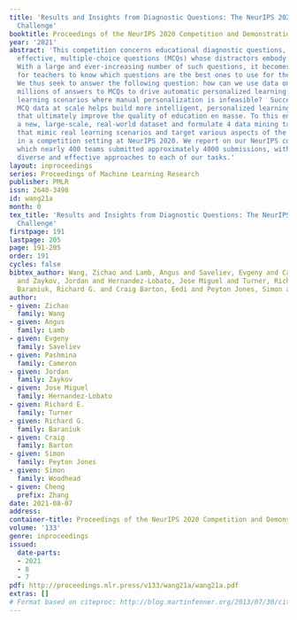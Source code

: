 ```yaml
---
title: 'Results and Insights from Diagnostic Questions: The NeurIPS 2020 Education
  Challenge'
booktitle: Proceedings of the NeurIPS 2020 Competition and Demonstration Track
year: '2021'
abstract: 'This competition concerns educational diagnostic questions, which are pedagogically
  effective, multiple-choice questions (MCQs) whose distractors embody misconceptions.
  With a large and ever-increasing number of such questions, it becomes overwhelming
  for teachers to know which questions are the best ones to use for their students.
  We thus seek to answer the following question: how can we use data on hundreds of
  millions of answers to MCQs to drive automatic personalized learning in large-scale
  learning scenarios where manual personalization is infeasible?  Success in using
  MCQ data at scale helps build more intelligent, personalized learning platforms
  that ultimately improve the quality of education en masse. To this end, we introduce
  a new, large-scale, real-world dataset and formulate 4 data mining tasks on MCQs
  that mimic real learning scenarios and target various aspects of the above question
  in a competition setting at NeurIPS 2020. We report on our NeurIPS competition in
  which nearly 400 teams submitted approximately 4000 submissions, with encouragingly
  diverse and effective approaches to each of our tasks.'
layout: inproceedings
series: Proceedings of Machine Learning Research
publisher: PMLR
issn: 2640-3498
id: wang21a
month: 0
tex_title: 'Results and Insights from Diagnostic Questions: The NeurIPS 2020 Education
  Challenge'
firstpage: 191
lastpage: 205
page: 191-205
order: 191
cycles: false
bibtex_author: Wang, Zichao and Lamb, Angus and Saveliev, Evgeny and Cameron, Pashmina
  and Zaykov, Jordan and Hernandez-Lobato, Jose Miguel and Turner, Richard E. and
  Baraniuk, Richard G. and Craig Barton, Eedi and Peyton Jones, Simon and Woodhead, Simon and Zhang, Cheng
author:
- given: Zichao
  family: Wang
- given: Angus
  family: Lamb
- given: Evgeny
  family: Saveliev
- given: Pashmina
  family: Cameron
- given: Jordan
  family: Zaykov
- given: Jose Miguel
  family: Hernandez-Lobato
- given: Richard E.
  family: Turner
- given: Richard G.
  family: Baraniuk
- given: Craig
  family: Barton
- given: Simon
  family: Peyton Jones
- given: Simon 
  family: Woodhead
- given: Cheng
  prefix: Zhang
date: 2021-08-07
address:
container-title: Proceedings of the NeurIPS 2020 Competition and Demonstration Track
volume: '133'
genre: inproceedings
issued:
  date-parts:
  - 2021
  - 8
  - 7
pdf: http://proceedings.mlr.press/v133/wang21a/wang21a.pdf
extras: []
# Format based on citeproc: http://blog.martinfenner.org/2013/07/30/citeproc-yaml-for-bibliographies/
---
```

